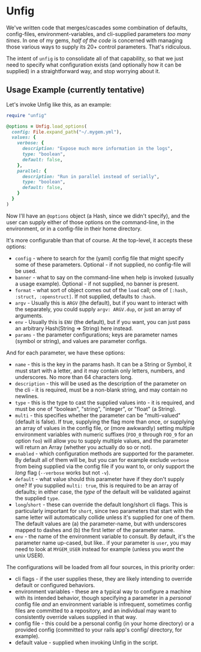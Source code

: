 # Unfig

We've written code that merges/cascades some combination of defaults, config-files,
environment-variables, and cli-supplied parameters *too many times*. In one of my
gems, _half of the code_ is concerned with managing those various ways to supply
its 20+ control parameters. That's ridiculous.

The intent of `unfig` is to consolidate all of that capability, so that we
just need to specify what configuration exists (and optionally how it can be
supplied) in a straightforward way, and stop worrying about it.

## Usage Example (currently tentative)

Let's invoke Unfig like this, as an example:

```ruby
require "unfig"

@options = Unfig.load_options(
  config: File.expand_path("~/.mygem.yml"),
  values: {
    verbose: {
      description: "Expose much more information in the logs",
      type: "boolean",
      default: false,
    },
    parallel: {
      description: "Run in parallel instead of serially",
      type: "boolean",
      default: false,
    }
  }
)
```

Now I'll have an `@options` object (a Hash, since we didn't specify), and the
user can supply either of those options on the command-line, in the environment,
or in a config-file in their home directory.

It's more configurable than that of course. At the top-level, it accepts these
options:

* `config` - where to search for the (yaml) config file that might specify some
  of these parameters. Optional - if not supplied, no config-file will be used.
* `banner` - what to say on the command-line when help is invoked (usually a
  usage example). Optional - if not supplied, no banner is present.
* `format` - what sort of object comes out of the `load` call; one of
  `[:hash, :struct, :openstruct]`. If not supplied, defaults to `:hash`.
* `argv` - Usually this is `ARGV` (the default), but if you want to interact
  with the separately, you could supply `argv: ARGV.dup`, or just an array
  of arguments.
* `env` - Usually this is `ENV` (the default), but if you want, you can just
  pass an arbitrary Hash(String => String) here instead.
* `params` - the parameter configurations; keys are parameter names (symbol or
  string), and values are parameter configs.

And for each parameter, we have these options:

* `name` - this is the key in the params hash. It can be a String or Symbol,
  it must start with a letter, and it may contain only letters, numbers, and
  underscores. No more than 64 characters long.
* `description` - this will be used as the description of the parameter on the
  cli - it is required, must be a non-blank string, and may contain no newlines.
* `type` - this is the type to cast the supplied values into - it is required,
  and must be one of "boolean", "string", "integer", or "float" (a String).
* `multi` - this specifies whether the parameter can be "multi-valued" (default
  is false). If true, supplying the flag more than once, or supplying an array
  of values in the config file, or (more awkwardly) setting multiple environment
  variables with numeric suffixes (`FOO_0` through `FOO_9` for an option `foo`)
  will allow you to supply multiple values, and the parameter will return an
  Array (whether you actually do so or not).
* `enabled` - which configuration methods are supported for the parameter. By
  default all of them will be, but you can for example exclude `verbose` from
  being supplied via the config file if you want to, or only support the _long_
  flag (`--verbose` works but not `-v`).
* `default` - what value should this parameter have if they don't supply one?
  If you supplied `multi: true`, this is required to be an array of defaults;
  in either case, the _type_ of the default will be validated against the
  supplied `type`.
* `long`/`short` - these can override the default long/short cli flags. This is
  particularly important for `short`, since two parameters that start with the
  same letter will automatically collide unless it's supplied for one of them.
  The default values are (a) the parameter-name, but with underscores mapped to
  dashes and (b) the first letter of the parameter name.
* `env` - the name of the environment variable to consult. By default, it's the
  parameter name up-cased, but like.. if your parameter is `user`, you may need
  to look at `MYGEM_USER` instead for example (unless you _want_ the unix USER).

The configurations will be loaded from all four sources, in this priority order:

* cli flags - if the user supplies these, they are likely intending to override
  default or configured behaviors.
* environment variables - these are a typical way to configure a machine with
  its intended behavior, though specifying a parameter in a *personal* config
  file _and_ an environment variable is infrequent, sometimes config files are
  committed to a repository, and an individual may want to consistently override
  values supplied in that way.
* config file - this could be a personal config (in your home directory) or a
  provided config (committed to your rails app's config/ directory, for example).
* default value - supplied when invoking Unfig in the script.
